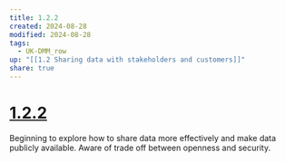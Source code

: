 ```yaml
---
title: 1.2.2
created: 2024-08-28
modified: 2024-08-28
tags:
  - UK-DMM_row
up: "[[1.2 Sharing data with stakeholders and customers]]"
share: true
---
```

# [1.2.2](1.2.2.md)

Beginning to explore how to share data more effectively and make data publicly available. Aware of trade off between openness and security.
